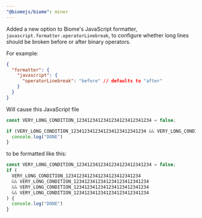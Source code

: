 ```yaml
---
"@biomejs/biome": minor
---
```


Added a new option to Biome's JavaScript formatter, `javascript.formatter.operatorLinebreak`, to configure whether long lines should be broken before or after binary operators.

For example:

```json
{
  "formatter": {
    "javascript": {
      "operatorLinebreak": "before" // defaults to "after"
    }
  }
}
```

Will cause this JavaScript file

```js
const VERY_LONG_CONDITION_1234123412341234123412341234 = false;

if (VERY_LONG_CONDITION_1234123412341234123412341234 && VERY_LONG_CONDITION_1234123412341234123412341234 && VERY_LONG_CONDITION_1234123412341234123412341234 && VERY_LONG_CONDITION_1234123412341234123412341234) {
  console.log("DONE")
}
```

to be formatted like this:

```js
const VERY_LONG_CONDITION_1234123412341234123412341234 = false;
if (
  VERY_LONG_CONDITION_1234123412341234123412341234
  && VERY_LONG_CONDITION_1234123412341234123412341234
  && VERY_LONG_CONDITION_1234123412341234123412341234
  && VERY_LONG_CONDITION_1234123412341234123412341234
) {
  console.log("DONE")
}
```
